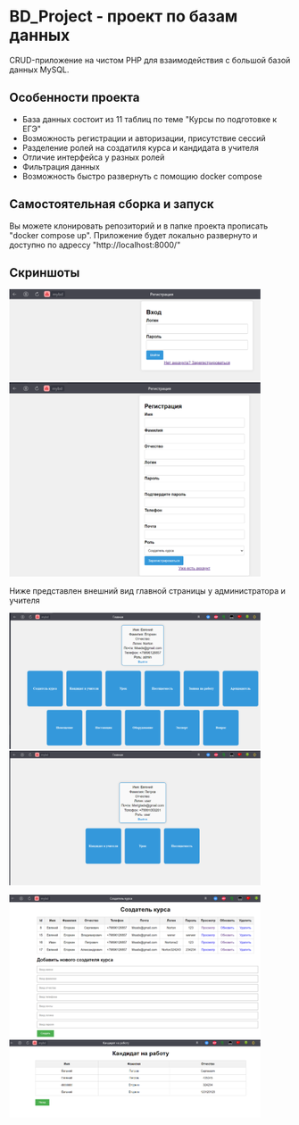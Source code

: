 
# BD_Project - проект по базам данных
CRUD-приложение на чистом PHP для взаимодействия с большой базой данных MySQL.

## Особенности проекта
- База данных состоит из 11 таблиц по теме "Курсы по подготовке к ЕГЭ"
- Возможность регистрации и авторизации, присутствие сессий
- Разделение ролей на создатиля курса и кандидата в учителя
- Отличие интерфейса у разных ролей
- Фильтрация данных
- Возможность быстро развернуть с помощию docker compose

## Самостоятельная сборка и запуск
Вы можете клонировать репозиторий и в папке проекта прописать "docker compose up". Приложение будет локально развернуто и доступно по адрессу "http://localhost:8000/"
## Скриншоты 
<p float="left">
    <img src="/media/auth.png" width="450" />
    <img src="/media/reg.png" width="450" /> 
</p>
Ниже представлен внешний вид главной страницы у администратора и учителя
<p float="left">
    <img src="/media/main_admin.png" width="450" />
    <img src="/media/main_teacher.png" width="450" /> 
</p>
<p float="left">
    <img src="/media/table1.png" width="450" />
    <img src="/media/table2.png" width="450" /> 
</p>

